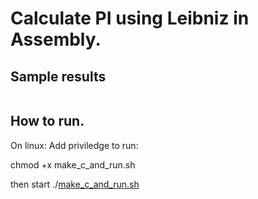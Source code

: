 # Calculate PI using Leibniz in Assembly.

## Sample results
```

```
## How to run.
On linux:
Add priviledge to run:<br>

chmod +x make_c_and_run.sh

then start
./[make_c_and_run.sh](make_c_and_run.sh)